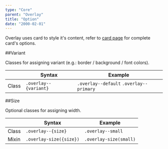 ```yaml
---
type: "Core"
parent: "Overlay"
title: "Option"
date: "2000-02-01"
---
```


Overlay uses card to style it's content, refer to [card page](/core/card/option) for complete card's options.

##Variant

Classes for assigning variant (e.g.: border / background / font colors).

<div class="table--scroll">

|                         | Syntax                                    | Example                       |
| ----------------------- | ----------------------------------------- | ----------------------------- |
| Class                   | `.overlay--{variant}`                        | `.overlay--default` `.overlay--primary` |

</div>

<demo>
  <demovanilla src="inline/core/overlay/variant">
  </demovanilla>
</demo>

##Size

Optional classes for assigning width.

<div class="table--scroll">

|                         | Syntax                                    | Example                       |
| ----------------------- | ----------------------------------------- | ----------------------------- |
| Class                   | `.overlay--{size}`                        | `.overlay--small`             |
| Mixin                   | `.overlay-size({size})`                  | `.overlay-size(small)`       |

</div>

<demo>
  <demovanilla src="inline/core/overlay/size">
  </demovanilla>
</demo>
